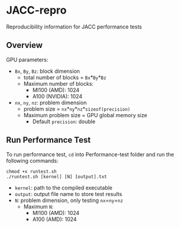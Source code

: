 # JACC-repro
Reproducibility information for JACC performance tests

## Overview
GPU parameters:
- `Bx`, `By`, `Bz`: block dimension
    - total number of blocks = `Bx`\*`By`\*`Bz`
    - Maximum number of blocks:
        - MI100 (AMD): 1024
        - A100 (NVIDIA): 1024
-  `nx`, `ny`, `nz`: problem dimension
    - problem size = `nx`\*`ny`\*`nz`\*`sizeof(precision)`
    - Maximum problem size = GPU global memory size
        - Default `precision`: double

## Run Performance Test
To run performance test, `cd` into Performance-test folder and run the following commands:
```
chmod +x runtest.sh
./runtest.sh [kernel] [N] [output].txt
```
- `kernel`: path to the compiled executable 
- `output`: output file name to store test results
- `N`: problem dimension, only testing `nx`=`ny`=`nz`
    - Maximum `N`:
        - MI100 (AMD): 1024
        - A100 (AMD): 1024

